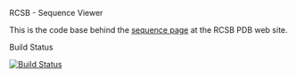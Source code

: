 RCSB - Sequence Viewer

This is the code base behind the [sequence page](http://www.rcsb.org/pdb/explore/remediatedSequence.do?structureId=4HHB) at the RCSB PDB web site.

Build Status

[![Build Status](https://travis-ci.org/biojava/rcsb-sequenceviewer.png?branch=master)](https://travis-ci.org/biojava/rcsb-sequenceviewer)
